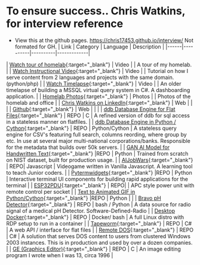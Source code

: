 # To ensure success.. Chris Watkins, for interview reference
- View this at the github pages. https://chris17453.github.io/interview/ Not formated for GH.
| Link | Category | Language | Description |
|------|----------|----------|-------------|

| [Watch tour of homelab](https://www.youtube.com/watch?v=JJKnIDl8ob0){:target="_blank"} | Video | | A tour of my homelab. |
| [Watch Instructional Video](https://www.youtube.com/watch?v=tTli8XvmKPs){:target="_blank"} | Video | | Tutorial on how I serve content from 2 languages and projects with the same domain. (python/php)  |
| [Watch Timelapse](https://www.youtube.com/watch?v=gtIbHOxGvK4){:target="_blank"} | Video | | An older timelapse of building a MSSQL virtual query system in C#. A dashboarding application. |
| [Homelab Photos](https://github.com/chris17453/homelab){:target="_blank"} | Photos | | Photos of the homelab and office |
| [Chris Watkins on LinkedIn](https://www.linkedin.com/in/chris17453/){:target="_blank"} | Web | | |
| [Github](https://github.com/chris17453){:target="_blank"} | Web | | |
| [ddb Database Engine for Flat Files](https://github.com/watkinslabs/ddb){:target="_blank"} | REPO | C | A refined version of ddb for sql access in a stateless manner on flatfiles. |
| [ddb Database Engine in Python / Cython](https://github.com/chris17453/ddb){:target="_blank"} | REPO | Python/Cython | A stateless query engine for CSV's featuring full search, columns reording, where group by etc. In use at several major multi-national corporations/banks. Responsible for the metadata that builds over 50k servers. |
| [GAN AI Model for Handwritten Text](https://github.com/chris17453/cgan-MNIST-refactored.git){:target="_blank"} |REPO | Python | Trained from scratch on NIST dataset, built for production usage. |
| [AIJobWars](https://github.com/chris17453/aijobwars){:target="_blank"} | REPO| Javascript | Videogame written in Vanilla Javascript. A learning tool to teach Junior coders. |
| [Pytermwidgets](https://github.com/chris17453/py-term-widgets){:target="_blank"} |REPO | Python | Interactive terminal UI components for building rapid applications for the terminal |
| [ESP32PDU](https://github.com/chris17453/esp32pdu){:target="_blank"} | REPO| | APC style power unit with remote control per socket |
| [Text to Animated GIF in Python/Cython](https://github.com/chris17453/ttygif){:target="_blank"} |REPO | Python | |
| [Bravo pH Detector](https://github.com/chris17453/bravo_pH){:target="_blank"} | REPO | bash / Python | A data source for radio signal of a medical pH Detector. Software-Defined-Radio |
| [Desktop Docker](https://github.com/chris17453/desktop-docker){:target="_blank"} | REPO | Docker/ bash | A full Linux distro with RDP setup to run in a container |
| [Tapeworm](https://github.com/chris17453/tapeworm){:target="_blank"} | REPO | C# | A web API / interface for flat files |
| [Remote DOS](https://github.com/chris17453/remotedos){:target="_blank"} | REPO | C# | A solution that serves DOS content to users from clustered Windows 2003 instances. This is in production and used by over a dozen companies. |
| [GE (Graphics Editor)](https://github.com/chris17453/ge){:target="_blank"} | REPO | C | An image editing program I wrote when I was 13, circa 1996 |
